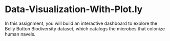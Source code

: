 # Data-Visualization-With-Plot.ly
In this assignment, you will build an interactive dashboard to explore the Belly Button Biodiversity dataset, which catalogs the microbes that colonize human navels.
